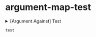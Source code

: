 # argument-map-test

<details>
  <summary>
    [Argument Against] Test
  </summary>
  
  ```diff
  - Hidden
  ```
</details>

`test`
